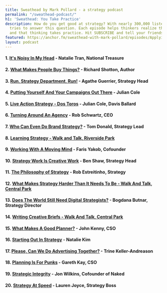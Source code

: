 ```yaml
---
title: Sweathead by Mark Pollard - a strategy podcast
permalink: "/sweathead-podcast/"
h1: 'Sweathead: You Take Practice'
description: How do you get good at strategy? With nearly 300,000 listens, Sweathead
  tries to answer this question. Each episode helps thinkers realize they're not alone
  and that thinking takes practice. Hit SUBSCRIBE and tell your friends.
featured: https://anchor.fm/sweathead-with-mark-pollard/episodes/Applying-Strategy-To-Life---Heather-LeFevre--Strategist--Author-e2splb
layout: podcast
---
```


#### 1. [It's Noisy In My Head](https://anchor.fm/sweathead-with-mark-pollard/episodes/Its-Noisy-In-My-Head---Natalie-Tran--National-Treasure-e2pnfp) - Natalie Tran, National Treasure

#### 2. [What Makes People Buy Things?](https://anchor.fm/sweathead-with-mark-pollard/episodes/What-Makes-People-Buy-Things----Richard-Shotton--Data-Boss-e1af1i) - Richard Shotton, Author

#### 3. [Run, Strategy Department, Run!](https://anchor.fm/sweathead-with-mark-pollard/episodes/Run--Strategy-Department--Run----Agathe-Guerrier--Strategy-Head-e1o81s) - Agathe Guerrier, Strategy Head

#### 4. [Putting Yourself And Your Campaigns Out There](https://anchor.fm/sweathead-with-mark-pollard/episodes/Putting-Yourself-And-Your-Campaigns-Out-There---Julian-Cole--Comms-Planner-e3vmjf) - Julian Cole

#### 5. [Live Action Strategy - Dos Toros](https://anchor.fm/sweathead-with-mark-pollard/episodes/Live-Action-Strategy---Dos-Toros--Mexican-Food---Julian-Cole--Davis-Ballard-e45kk9) - Julian Cole, Davis Ballard

#### 6. [Turning Around An Agency](https://anchor.fm/sweathead-with-mark-pollard/episodes/Turning-Around-An-Agency---Rob-Schwartz--CEO-e57qae) - Rob Schwartz, CEO

#### 7. [Who Can Even Do Brand Strategy?](https://anchor.fm/sweathead-with-mark-pollard/episodes/Who-Can-Even-Do-Brand-Strategy----Tom-Donald--Strategy-Lead-e39rhq) - Tom Donald, Strategy Lead

#### 8. [Learning Strategy - Walk and Talk, Riverside Park](https://anchor.fm/sweathead-with-mark-pollard/episodes/Learning-Strategy---Walk-and-Talk--Riverside-Park-e42qpr)

#### 9. [Working With A Moving Mind](https://anchor.fm/sweathead-with-mark-pollard/episodes/Working-With-A-Moving-Mind---Faris-Yakob--Cofounder-e4p2jo) - Faris Yakob, Cofounder

#### 10. [Strategy Work Is Creative Work](https://anchor.fm/sweathead-with-mark-pollard/episodes/Strategy-Work-Is-Creative-Work---Ben-Shaw--Strategy-Head-e5aoqp) - Ben Shaw, Strategy Head

#### 11. [The Philosophy of Strategy](https://anchor.fm/sweathead-with-mark-pollard/episodes/The-Philosophy-of-Strategy---Rob-Estreitinho--Strategy-e1b413) - Rob Estreitinho, Strategy

#### 12. [What Makes Strategy Harder Than It Needs To Be - Walk And Talk, Central Park](https://anchor.fm/sweathead-with-mark-pollard/episodes/What-Makes-Strategy-Harder-Than-It-Needs-To-Be---Walk-And-Talk--Central-Park-e40ga5)

#### 13. [Does The World Still Need Digital Strategists?](https://anchor.fm/sweathead-with-mark-pollard/episodes/Does-The-World-Still-Need-Digital-Strategists----Bogdana-Butnar--Strategy-Director-e4rc56) - Bogdana Butnar, Strategy Director

#### 14. [Writing Creative Briefs - Walk And Talk, Central Park](https://anchor.fm/sweathead-with-mark-pollard/episodes/Writing-Creative-Briefs---Walk-And-Talk--Central-Park--Memorial-Day-Weekend-e4537g)

#### 15. [What Makes A Good Planner?](https://anchor.fm/sweathead-with-mark-pollard/episodes/What-Makes-A-Good-Planner----John-Kenny--CSO-e3l68c) - John Kenny, CSO

#### 16. [Starting Out In Strategy](https://anchor.fm/sweathead-with-mark-pollard/episodes/Starting-Out-In-Strategy---Natalie-Kim-e1af34) - Natalie Kim

#### 17. [Please, Can We Do Advertising Together?](https://anchor.fm/sweathead-with-mark-pollard/episodes/Please--Can-We-Do-Advertising-Together----Trine-Keller-Andreason--Strategist-e4g4gb) - Trine Keller-Andreason

#### 18. [Planning Is For Punks](https://anchor.fm/sweathead-with-mark-pollard/episodes/Planning-Is-For-Punks---Gareth-Kay--CSO-e1im3e) - Gareth Kay, CSO

#### 19. [Strategic Integrity](https://anchor.fm/sweathead-with-mark-pollard/episodes/Strategic-Integrity---Jon-Wilkins--Cofounder-of-Naked-e4vqb3) - Jon Wilkins, Cofounder of Naked

#### 20. [Strategy At Speed](https://anchor.fm/sweathead-with-mark-pollard/episodes/Strategy-At-Speed---Lauren-Joyce--Strategy-Boss-e4iibs) - Lauren Joyce, Strategy Boss

